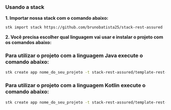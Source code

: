 ### Usando a stack

**1. Importar nossa stack com o comando abaixo:**

```bash
stk import stack https://github.com/brunobatista25/stack-rest-assured 
```

**2. Você precisa escolher qual linguagem vai usar e instalar o projeto com os comandos abaixo:**

### Para utilizar o projeto com a linguagem Java execute o comando abaixo:

```bash
stk create app nome_do_seu_projeto -t stack-rest-assured/template-rest-assured-java
```

### Para utilizar o projeto com a linguagem Kotlin execute o comando abaixo:

```bash
stk create app nome_do_seu_projeto -t stack-rest-assured/template-rest-assured-kotlin
```